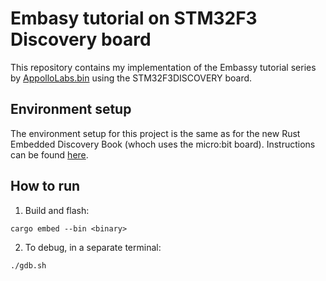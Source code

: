 # Embasy tutorial on STM32F3 Discovery board

This repository contains my implementation of the Embassy tutorial series by [AppolloLabs.bin](https://apollolabsblog.hashnode.dev/series/rust-embassy) using the STM32F3DISCOVERY board.

## Environment setup

The environment setup for this project is the same as for the new Rust Embedded Discovery Book (whoch uses the micro:bit board). Instructions can be found [here](https://docs.rust-embedded.org/discovery/f3discovery/03-setup/index.html).

## How to run

1. Build and flash:

```shell
cargo embed --bin <binary>
```

2. To debug, in a separate terminal:

```shell
./gdb.sh
```
